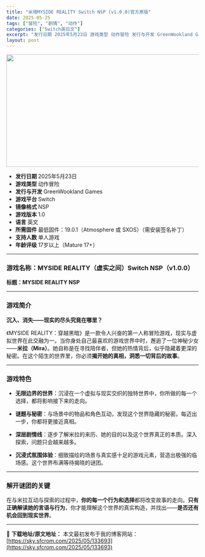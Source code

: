 ```yaml
---
title: "米塔MYSIDE REALITY Switch NSP (v1.0.0)官方原版"
date: 2025-05-25
tags: ["冒险", "剧情", "动作"]
categories: ["Switch英日文"]
excerpt: "发行日期 2025年5月23日 游戏类型 动作冒险 发行与开发 GreenWookland Games 游戏平台 Switch 镜像格式 NSP 游戏版本 1.0 语言 英文 所需固件 最低固件：19.0.1（Atmosphere 或 SXOS）（需安装签名补丁） 支持人数 单人游戏 年龄评级 17&hellip;"
layout: post
---
```


<img class="aligncenter size-full wp-image-133703" src="https://sky.sfcrom.com/wp-content/uploads/2025/05/2025052504523484.webp" alt="" width="600" height="295" />
<ul>
 	<li data-start="28" data-end="51"><strong data-start="28" data-end="36">发行日期 </strong>2025年5月23日</li>
 	<li data-start="53" data-end="73"><strong data-start="53" data-end="61">游戏类型 </strong>动作冒险</li>
 	<li data-start="75" data-end="108"><strong data-start="75" data-end="84">发行与开发 </strong>GreenWookland Games</li>
 	<li data-start="110" data-end="129"><strong data-start="110" data-end="118">游戏平台 </strong>Switch</li>
 	<li data-start="131" data-end="147"><strong data-start="131" data-end="139">镜像格式 </strong>NSP</li>
 	<li data-start="149" data-end="165"><strong data-start="149" data-end="157">游戏版本 </strong>1.0</li>
 	<li data-start="167" data-end="180"><strong data-start="167" data-end="173">语言 </strong>英文</li>
 	<li data-start="182" data-end="234"><strong data-start="182" data-end="190">所需固件 </strong>最低固件：19.0.1（Atmosphere 或 SXOS）（需安装签名补丁）</li>
 	<li data-start="236" data-end="253"><strong data-start="236" data-end="244">支持人数 </strong>单人游戏</li>
 	<li data-start="255" data-end="283"><strong data-start="255" data-end="263">年龄评级 </strong>17岁以上（Mature 17+）</li>
</ul>

<hr data-start="285" data-end="288" />

<h3 data-start="290" data-end="343"><strong data-start="294" data-end="341">游戏名称：MYSIDE REALITY（虚实之间）Switch NSP（v1.0.0）</strong></h3>
<p data-start="344" data-end="369"><strong data-start="344" data-end="369">标题：MYSIDE REALITY NSP</strong></p>


<hr data-start="371" data-end="374" />

<h3 data-start="376" data-end="390"><strong data-start="380" data-end="388">游戏简介</strong></h3>
<p data-start="391" data-end="415"><strong data-start="391" data-end="413">沉入、消失——现实的尽头究竟在哪里？</strong></p>
<p data-start="417" data-end="574">《MYSIDE REALITY：穿越黑暗》是一款令人兴奋的第一人称冒险游戏，现实与虚拟世界在此交融为一。当你身处自己最喜欢的游戏世界中时，邂逅了一位神秘少女——<strong data-start="497" data-end="509">米拉（Mira）</strong>。她自称是在寻找陪伴者，但她的热情背后，似乎隐藏着更深的秘密。在这个陌生的世界里，你必须<strong data-start="553" data-end="573">揭开她的真相，洞悉一切背后的故事</strong>。</p>


<hr data-start="576" data-end="579" />

<h3 data-start="581" data-end="593"><strong data-start="585" data-end="593">游戏特色</strong></h3>
<ul data-start="595" data-end="822">
 	<li data-start="595" data-end="649">
<p data-start="597" data-end="649"><strong data-start="597" data-end="608">无限边界的世界</strong>：沉浸在一个虚拟与现实交织的独特世界中，你所做的每一个选择，都将影响接下来的走向。</p>
</li>
 	<li data-start="653" data-end="705">
<p data-start="655" data-end="705"><strong data-start="655" data-end="664">谜题与秘密</strong>：与场景中的物品和角色互动，发现这个世界隐藏的秘密。每迈出一步，你都将更接近真相。</p>
</li>
 	<li data-start="709" data-end="761">
<p data-start="711" data-end="761"><strong data-start="711" data-end="720">深层剧情线</strong>：逐步了解米拉的来历、她的目的以及这个世界真正的本质。深入探索，问题只会越来越多。</p>
</li>
 	<li data-start="765" data-end="822">
<p data-start="767" data-end="822"><strong data-start="767" data-end="778">沉浸式氛围体验</strong>：细致描绘的场景与真实感十足的游戏元素，营造出极强的临场感。这个世界布满等待揭晓的谜团。</p>
</li>
</ul>

<hr data-start="824" data-end="827" />

<h3 data-start="829" data-end="844"><strong data-start="833" data-end="844">解开谜团的关键</strong></h3>
<p data-start="846" data-end="939">在与米拉互动与探索的过程中，<strong data-start="860" data-end="874">你的每一个行为和选择</strong>都将改变故事的走向。<strong data-start="884" data-end="901">只有正确解读她的言语与行为</strong>，你才能理解这个世界的真实构造，并找出——<strong data-start="922" data-end="938">是否还有机会回到现实世界</strong>。</p>

---
📖 **下载地址/原文地址：** 本文最初发布于我的博客网站：[https://sky.sfcrom.com/2025/05/133693](https://sky.sfcrom.com/2025/05/133693)
